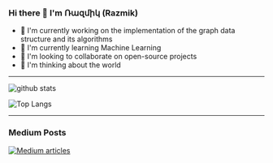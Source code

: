 ### Hi there 👋 I'm Ռազմիկ (Razmik)

- 🔭 I'm currently working on the implementation of the graph data structure and its algorithms
- 🌱 I'm currently learning Machine Learning
- 👯 I'm looking to collaborate on open-source projects
- 🤔 I'm thinking about the world
<!--
**razmikTovmas/razmikTovmas** is a ✨ _special_ ✨ repository because its `README.md` (this file) appears on your GitHub profile.

Here are some ideas to get you started:

- 🔭 I'm currently working on ...
- 🌱 I'm currently learning ...
- 👯 I'm looking to collaborate on ...
- 🤔 I'm looking for help with ...
- 💬 Ask me about ...
- 📫 How to reach me: ...
- 😄 Pronouns: ...
- ⚡ Fun fact: ...
-->

---

![github stats](https://github-readme-stats.vercel.app/api?username=razmikTovmas&count_private=true&show_icons=true&include_all_commits=true&theme=dark)

![Top Langs](https://github-readme-stats.vercel.app/api/top-langs/?username=razmikTovmas&count_private=true&layout=compact&theme=dark)

---
### Medium Posts

[![Medium articles](https://github-readme-medium.vercel.app/?username=razmikTovmas&limit=3)](https://medium.com/@razmikTovmas)
